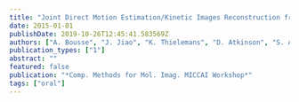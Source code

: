 ```yaml
---
title: "Joint Direct Motion Estimation/Kinetic Images Reconstruction from Gated PET Data"
date: 2015-01-01
publishDate: 2019-10-26T12:45:41.583569Z
authors: ["A. Bousse", "J. Jiao", "K. Thielemans", "D. Atkinson", "S. Arridge", "S. Ourselin", "B. F. Hutton"]
publication_types: ["1"]
abstract: ""
featured: false
publication: "*Comp. Methods for Mol. Imag. MICCAI Workshop*"
tags: ["oral"]
---
```


